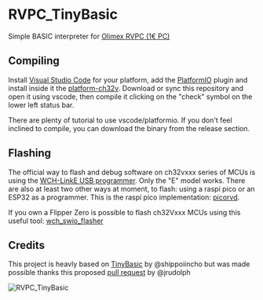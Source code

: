 # RVPC_TinyBasic
Simple BASIC interpreter for [Olimex RVPC (1€ PC)](https://www.olimex.com/Products/Retro-Computers/RVPC/open-source-hardware)

## Compiling
Install [Visual Studio Code](https://visualstudio.microsoft.com/downloads/) for your platform, add the [PlatformIO](https://platformio.org/install/ide?install=vscode) plugin and install inside it the [platform-ch32v](https://github.com/Community-PIO-CH32V/platform-ch32v). Download or sync this repository and open it using vscode, then compile it clicking on the "check" symbol on the lower left status bar.

There are plenty of tutorial to use vscode/platformio. If you don't feel inclined to compile, you can download the binary from the release section.

## Flashing
The official way to flash and debug software on ch32vxxx series of MCUs is using the [WCH-LinkE USB programmer](https://www.wch-ic.com/products/WCH-Link.html). Only the "E" model works.
There are also at least two other ways at moment, to flash: using a raspi pico or an ESP32 as a programmer. This is the raspi pico implementation: [picorvd](https://github.com/aappleby/picorvd).

If you own a Flipper Zero is possible to flash ch32Vxxx MCUs using this useful tool: [wch_swio_flasher](https://github.com/sukvojte/wch_swio_flasher)

## Credits
This project is heavly based on [TinyBasic](https://github.com/shippoiincho/TinyBASIC) by @shippoiincho but was made possible thanks this proposed [pull request](https://github.com/OLIMEX/RVPC/pull/3/commits/d1d416dbf3e879105c517889b9d8018fe1263e56) by @jrudolph


![RVPC_TinyBasic](https://github.com/user-attachments/assets/54f6ad24-80e6-4b03-b8c9-9e75a055fe56)
